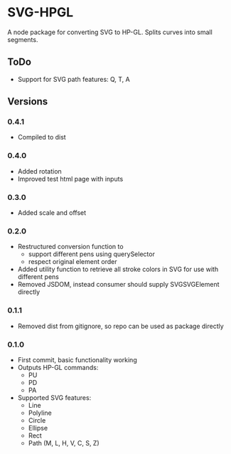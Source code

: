 # SVG-HPGL

A node package for converting SVG to HP-GL. Splits curves into small segments.

## ToDo

-   Support for SVG path features: Q, T, A

## Versions

### 0.4.1

-   Compiled to dist

### 0.4.0

-   Added rotation
-   Improved test html page with inputs

### 0.3.0

-   Added scale and offset

### 0.2.0

-   Restructured conversion function to
    -   support different pens using querySelector
    -   respect original element order
-   Added utility function to retrieve all stroke colors in SVG for use with different pens
-   Removed JSDOM, instead consumer should supply SVGSVGElement directly

### 0.1.1

-   Removed dist from gitignore, so repo can be used as package directly

### 0.1.0

-   First commit, basic functionality working
-   Outputs HP-GL commands:
    -   PU
    -   PD
    -   PA
-   Supported SVG features:
    -   Line
    -   Polyline
    -   Circle
    -   Ellipse
    -   Rect
    -   Path (M, L, H, V, C, S, Z)
